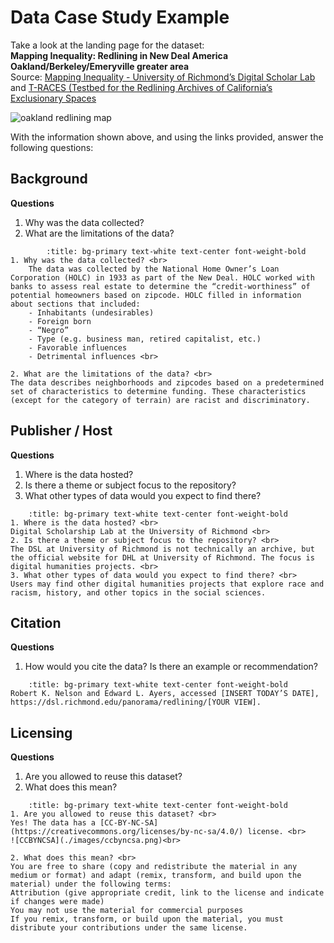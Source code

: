 # Data Case Study Example

Take a look at the landing page for the dataset:<br>
**Mapping Inequality: Redlining in New Deal America**<br>
**Oakland/Berkeley/Emeryville greater area**<br>
Source: [Mapping Inequality - University of Richmond’s Digital Scholar Lab](https://dsl.richmond.edu/panorama/redlining/#loc=12/37.81/-122.324&city=oakland-ca) and [T-RACES (Testbed for the Redlining Archives of California’s Exclusionary Spaces](http://t-races.net/T-RACES/)

![oakland redlining map](./images/oakland_redlining.png)

With the information shown above, and using the links provided, answer the following questions:

## Background

**Questions**

1. Why was the data collected?
2. What are the limitations of the data?

```{dropdown} Click here
        :title: bg-primary text-white text-center font-weight-bold
1. Why was the data collected? <br>   
    The data was collected by the National Home Owner’s Loan Corporation (HOLC) in 1933 as part of the New Deal. HOLC worked with banks to assess real estate to determine the “credit-worthiness” of potential homeowners based on zipcode. HOLC filled in information about sections that included: 
    - Inhabitants (undesirables)
    - Foreign born
    - “Negro”
    - Type (e.g. business man, retired capitalist, etc.)
    - Favorable influences
    - Detrimental influences <br>
    
2. What are the limitations of the data? <br>       
The data describes neighborhoods and zipcodes based on a predetermined set of characteristics to determine funding. These characteristics (except for the category of terrain) are racist and discriminatory. 
```

## Publisher / Host

**Questions**

1. Where is the data hosted?
2. Is there a theme or subject focus to the repository?
3. What other types of data would you expect to find there?

```{dropdown} Click here
    :title: bg-primary text-white text-center font-weight-bold
1. Where is the data hosted? <br>
Digital Scholarship Lab at the University of Richmond <br>
2. Is there a theme or subject focus to the repository? <br>
The DSL at University of Richmond is not technically an archive, but the official website for DHL at University of Richmond. The focus is digital humanities projects. <br>
3. What other types of data would you expect to find there? <br>
Users may find other digital humanities projects that explore race and racism, history, and other topics in the social sciences.
```

## Citation

**Questions**

1. How would you cite the data? Is there an example or recommendation?

```{dropdown} Click here
    :title: bg-primary text-white text-center font-weight-bold
Robert K. Nelson and Edward L. Ayers, accessed [INSERT TODAY’S DATE], https://dsl.richmond.edu/panorama/redlining/[YOUR VIEW].

```

## Licensing

**Questions**

1. Are you allowed to reuse this dataset?
2. What does this mean?

```{dropdown} Click here
    :title: bg-primary text-white text-center font-weight-bold
1. Are you allowed to reuse this dataset? <br>
Yes! The data has a [CC-BY-NC-SA](https://creativecommons.org/licenses/by-nc-sa/4.0/) license. <br>
![CCBYNCSA](./images/ccbyncsa.png)<br>

2. What does this mean? <br>
You are free to share (copy and redistribute the material in any medium or format) and adapt (remix, transform, and build upon the material) under the following terms: 
Attribution (give appropriate credit, link to the license and indicate if changes were made)
You may not use the material for commercial purposes
If you remix, transform, or build upon the material, you must distribute your contributions under the same license. 
```
